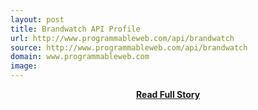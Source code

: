 ```yaml
---
layout: post
title: Brandwatch API Profile
url: http://www.programmableweb.com/api/brandwatch
source: http://www.programmableweb.com/api/brandwatch
domain: www.programmableweb.com
image: 
---
```


<p></p>
<center><p><a href="http://www.programmableweb.com/api/brandwatch" style='padding:25px; font-sze:18px; font-weight: bold;'>Read Full Story</a></p></center>
